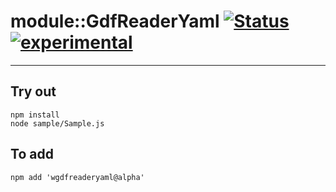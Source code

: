 
# module::GdfReaderYaml  [![Status](https://github.com/Wandalen/wGdfReaderYaml/workflows/Publish/badge.svg)](https://github.com/Wandalen/wGdfReaderYaml/actions?query=workflow%3APublish) [![experimental](https://img.shields.io/badge/stability-experimental-orange.svg)](https://github.com/emersion/stability-badges#experimental)

___

## Try out
```
npm install
node sample/Sample.js
```

## To add
```
npm add 'wgdfreaderyaml@alpha'
```

